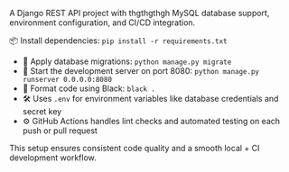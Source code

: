 
A Django REST API project with thgthgthgh MySQL database support, environment configuration, and CI/CD integration.

📦 Install dependencies: `pip install -r requirements.txt`
- 🔁 Apply database migrations: `python manage.py migrate`
- 🚀 Start the development server on port 8080: `python manage.py runserver 0.0.0.0:8080`
- 🎨 Format code using Black: `black .`
- 🛠 Uses `.env` for environment variables like database credentials and secret key
- ⚙️ GitHub Actions handles lint checks and automated testing on each push or pull request

This setup ensures consistent code quality and a smooth local + CI development workflow.

